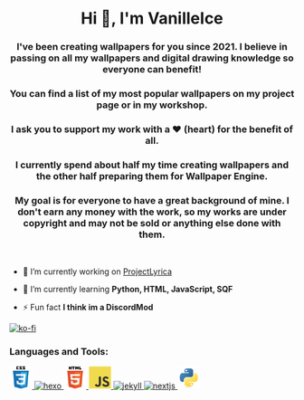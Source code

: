 <h1 align="center">Hi 👋, I'm VanilleIce</h1>
<h3 align="center">I've been creating wallpapers for you since 2021. I believe in passing on all my wallpapers and digital drawing knowledge so everyone can benefit! 
<h3 align="center">  You can find a list of my most popular wallpapers on my project page or in my workshop. 
<h3 align="center">  I ask you to support my work with a ❤️ (heart) for the benefit of all. 
<h3 align="center">  I currently spend about half my time creating wallpapers and the other half preparing them for Wallpaper Engine. 
<h3 align="center">  My goal is for everyone to have a great background of mine. I don't earn any money with the work, so my works are under copyright and may not be sold or anything else done with them.</h3>
<br>
  
- 🔭 I’m currently working on [ProjectLyrica](https://github.com/VanilleIce/ProjectLyrica)

- 🌱 I’m currently learning **Python, HTML, JavaScript, SQF**

- ⚡ Fun fact **I think im a DiscordMod**

[![ko-fi](https://ko-fi.com/img/githubbutton_sm.svg)](https://ko-fi.com/B0B41MCKV0)
<br>
<h3 align="left">Languages and Tools:</h3>
<p align="left"> <a href="https://www.w3schools.com/css/" target="_blank" rel="noreferrer"> <img src="https://raw.githubusercontent.com/devicons/devicon/master/icons/css3/css3-original-wordmark.svg" alt="css3" width="40" height="40"/> </a> <a href="hexo.io/" target="_blank" rel="noreferrer"> <img src="https://www.vectorlogo.zone/logos/hexoio/hexoio-icon.svg" alt="hexo" width="40" height="40"/> </a> <a href="https://www.w3.org/html/" target="_blank" rel="noreferrer"> <img src="https://raw.githubusercontent.com/devicons/devicon/master/icons/html5/html5-original-wordmark.svg" alt="html5" width="40" height="40"/> </a> <a href="https://developer.mozilla.org/en-US/docs/Web/JavaScript" target="_blank" rel="noreferrer"> <img src="https://raw.githubusercontent.com/devicons/devicon/master/icons/javascript/javascript-original.svg" alt="javascript" width="40" height="40"/> </a> <a href="https://jekyllrb.com/" target="_blank" rel="noreferrer"> <img src="https://www.vectorlogo.zone/logos/jekyllrb/jekyllrb-icon.svg" alt="jekyll" width="40" height="40"/> </a> <a href="https://nextjs.org/" target="_blank" rel="noreferrer"> <img src="https://cdn.worldvectorlogo.com/logos/nextjs-2.svg" alt="nextjs" width="40" height="40"/> </a> <a href="https://www.python.org" target="_blank" rel="noreferrer"> <img src="https://raw.githubusercontent.com/devicons/devicon/master/icons/python/python-original.svg" alt="python" width="40" height="40"/> </a> </p>
